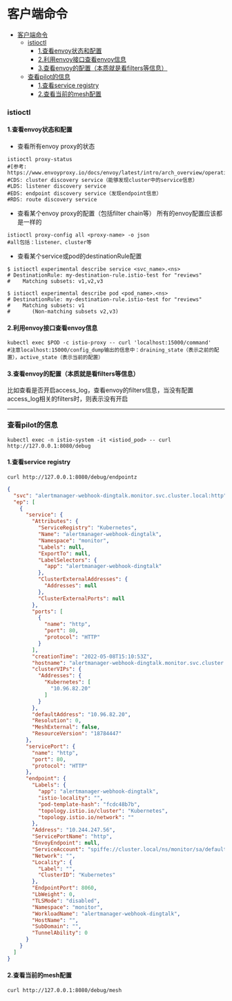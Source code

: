 # 客户端命令

<!-- @import "[TOC]" {cmd="toc" depthFrom=1 depthTo=6 orderedList=false} -->
<!-- code_chunk_output -->

- [客户端命令](#客户端命令)
    - [istioctl](#istioctl)
      - [1.查看envoy状态和配置](#1查看envoy状态和配置)
      - [2.利用envoy接口查看envoy信息](#2利用envoy接口查看envoy信息)
      - [3.查看envoy的配置（本质就是看filters等信息）](#3查看envoy的配置本质就是看filters等信息)
    - [查看pilot的信息](#查看pilot的信息)
      - [1.查看service registry](#1查看service-registry)
      - [2.查看当前的mesh配置](#2查看当前的mesh配置)

<!-- /code_chunk_output -->

### istioctl

#### 1.查看envoy状态和配置

* 查看所有envoy proxy的状态
```shell
istioctl proxy-status
#[参考: https://www.envoyproxy.io/docs/envoy/latest/intro/arch_overview/operations/dynamic_configuration]
#CDS: cluster discovery service（能够发现cluster中的service信息）
#LDS: listener discovery service
#EDS: endpoint discovery service（发现endpoint信息）
#RDS: route discovery service
```

* 查看某个envoy proxy的配置（包括filter chain等）
所有的envoy配置应该都是一样的
```shell
istioctl proxy-config all <proxy-name> -o json
#all包括：listener、cluster等
```

* 查看某个service或pod的destinationRule配置
```shell
$ istioctl experimental describe service <svc_name>.<ns>
# DestinationRule: my-destination-rule.istio-test for "reviews"
#    Matching subsets: v1,v2,v3

$ istioctl experimental describe pod <pod_name>.<ns>
# DestinationRule: my-destination-rule.istio-test for "reviews"
#    Matching subsets: v1
#       (Non-matching subsets v2,v3)
```

#### 2.利用envoy接口查看envoy信息
```shell
kubectl exec $POD -c istio-proxy -- curl 'localhost:15000/command'
#注意localhost:15000/config_dump输出的信息中：draining_state（表示之前的配置），active_state（表示当前的配置）
```

#### 3.查看envoy的配置（本质就是看filters等信息）
比如查看是否开启access_log，查看envoy的filters信息，当没有配置access_log相关的filters时，则表示没有开启

***

### 查看pilot的信息

```shell
kubectl exec -n istio-system -it <istiod_pod> -- curl http://127.0.0.1:8080/debug
```

#### 1.查看service registry
```shell
curl http://127.0.0.1:8080/debug/endpointz
```

```json
{
  "svc": "alertmanager-webhook-dingtalk.monitor.svc.cluster.local:http",
  "ep": [
    {
      "service": {
        "Attributes": {
          "ServiceRegistry": "Kubernetes",
          "Name": "alertmanager-webhook-dingtalk",
          "Namespace": "monitor",
          "Labels": null,
          "ExportTo": null,
          "LabelSelectors": {
            "app": "alertmanager-webhook-dingtalk"
          },
          "ClusterExternalAddresses": {
            "Addresses": null
          },
          "ClusterExternalPorts": null
        },
        "ports": [
          {
            "name": "http",
            "port": 80,
            "protocol": "HTTP"
          }
        ],
        "creationTime": "2022-05-08T15:10:53Z",
        "hostname": "alertmanager-webhook-dingtalk.monitor.svc.cluster.local",
        "clusterVIPs": {
          "Addresses": {
            "Kubernetes": [
              "10.96.82.20"
            ]
          }
        },
        "defaultAddress": "10.96.82.20",
        "Resolution": 0,
        "MeshExternal": false,
        "ResourceVersion": "18784447"
      },
      "servicePort": {
        "name": "http",
        "port": 80,
        "protocol": "HTTP"
      },
      "endpoint": {
        "Labels": {
          "app": "alertmanager-webhook-dingtalk",
          "istio-locality": "",
          "pod-template-hash": "fcdc48b7b",
          "topology.istio.io/cluster": "Kubernetes",
          "topology.istio.io/network": ""
        },
        "Address": "10.244.247.56",
        "ServicePortName": "http",
        "EnvoyEndpoint": null,
        "ServiceAccount": "spiffe://cluster.local/ns/monitor/sa/default",
        "Network": "",
        "Locality": {
          "Label": "",
          "ClusterID": "Kubernetes"
        },
        "EndpointPort": 8060,
        "LbWeight": 0,
        "TLSMode": "disabled",
        "Namespace": "monitor",
        "WorkloadName": "alertmanager-webhook-dingtalk",
        "HostName": "",
        "SubDomain": "",
        "TunnelAbility": 0
      }
    }
  ]
}
```

#### 2.查看当前的mesh配置
```shell
curl http://127.0.0.1:8080/debug/mesh
```
